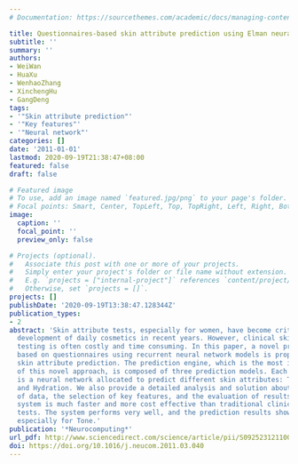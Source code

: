 ```yaml
---
# Documentation: https://sourcethemes.com/academic/docs/managing-content/

title: Questionnaires-based skin attribute prediction using Elman neural network
subtitle: ''
summary: ''
authors:
- WeiWan
- HuaXu
- WenhaoZhang
- XinchengHu
- GangDeng
tags:
- '"Skin attribute prediction"'
- '"Key features"'
- '"Neural network"'
categories: []
date: '2011-01-01'
lastmod: 2020-09-19T21:38:47+08:00
featured: false
draft: false

# Featured image
# To use, add an image named `featured.jpg/png` to your page's folder.
# Focal points: Smart, Center, TopLeft, Top, TopRight, Left, Right, BottomLeft, Bottom, BottomRight.
image:
  caption: ''
  focal_point: ''
  preview_only: false

# Projects (optional).
#   Associate this post with one or more of your projects.
#   Simply enter your project's folder or file name without extension.
#   E.g. `projects = ["internal-project"]` references `content/project/deep-learning/index.md`.
#   Otherwise, set `projects = []`.
projects: []
publishDate: '2020-09-19T13:38:47.128344Z'
publication_types:
- 2
abstract: 'Skin attribute tests, especially for women, have become critical in the
  development of daily cosmetics in recent years. However, clinical skin attribute
  testing is often costly and time consuming. In this paper, a novel prediction approach
  based on questionnaires using recurrent neural network models is proposed for participants’
  skin attribute prediction. The prediction engine, which is the most important part
  of this novel approach, is composed of three prediction models. Each of these models
  is a neural network allocated to predict different skin attributes: Tone, Spots,
  and Hydration. We also provide a detailed analysis and solution about the preprocessing
  of data, the selection of key features, and the evaluation of results. Our prediction
  system is much faster and more cost effective than traditional clinical skin attribute
  tests. The system performs very well, and the prediction results show good precision,
  especially for Tone.'
publication: '*Neurocomputing*'
url_pdf: http://www.sciencedirect.com/science/article/pii/S0925231211002864
doi: https://doi.org/10.1016/j.neucom.2011.03.040
---
```

